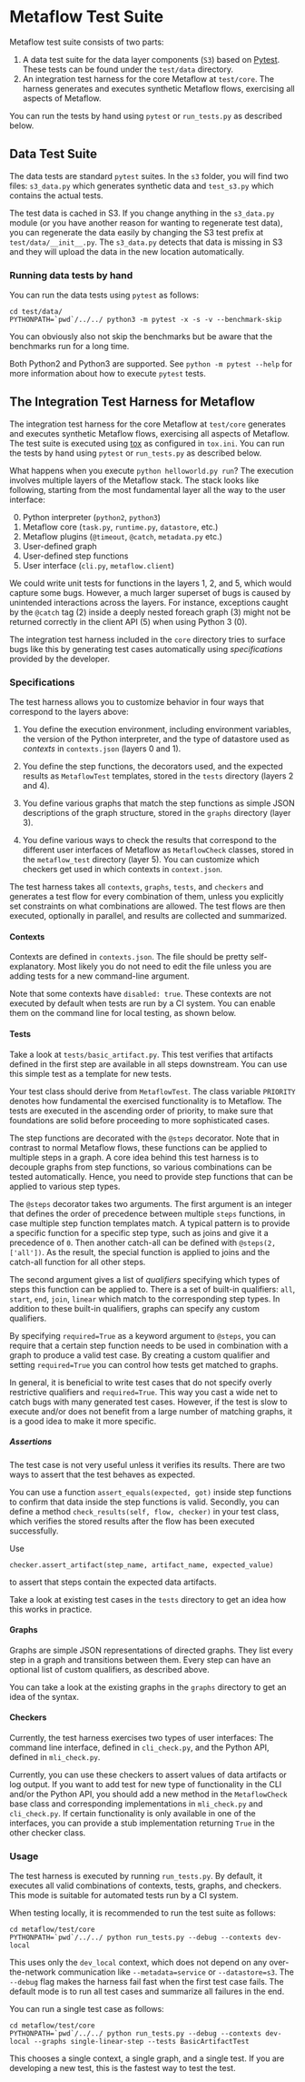 # Metaflow Test Suite

Metaflow test suite consists of two parts:

 1. A data test suite for the data layer components (`S3`) based on
    [Pytest](http://pytest.org). These tests can be found
    under the `test/data` directory.
 2. An integration test harness for the core Metaflow at `test/core`.
    The harness generates and executes synthetic Metaflow flows,
    exercising all aspects of Metaflow.

You can run the tests by hand using `pytest` or `run_tests.py` as described
below.

## Data Test Suite

The data tests are standard `pytest` suites. In the `s3` folder, you will
find two files: `s3_data.py` which generates synthetic
data and `test_s3.py` which contains the actual tests.

The test data is cached in S3. If you change anything in the `s3_data.py`
module (or you have another reason for wanting to regenerate test
data), you can regenerate the data easily by changing the S3 test prefix
at `test/data/__init__.py`. The `s3_data.py` detects that data
is missing in S3 and they will upload the data in the new location
automatically.

### Running data tests by hand

You can run the data tests using `pytest` as follows:

```
cd test/data/
PYTHONPATH=`pwd`/../../ python3 -m pytest -x -s -v --benchmark-skip
```

You can obviously also not skip the benchmarks but be aware that the
benchmarks run for a long time.

Both Python2 and Python3 are supported. See `python -m pytest --help`
for more information about how to execute `pytest` tests.

## The Integration Test Harness for Metaflow

The integration test harness for the core Metaflow at `test/core`
generates and executes synthetic Metaflow flows, exercising all 
aspects of Metaflow. The test suite is executed using 
[tox](http://tox.readthedocs.io) as configured in `tox.ini`. 
You can run the tests by hand using `pytest` or 
`run_tests.py` as described below.

What happens when you execute `python helloworld.py run`? The execution
involves multiple layers of the Metaflow stack. The stack looks like 
following, starting from the most fundamental layer all the way to the 
user interface:

 0. Python interpreter (`python2`, `python3`)
 1. Metaflow core (`task.py`, `runtime.py`, `datastore`, etc.)
 2. Metaflow plugins (`@timeout`, `@catch`, `metadata.py` etc.)
 3. User-defined graph
 4. User-defined step functions
 5. User interface (`cli.py`, `metaflow.client`)

We could write unit tests for functions in the layers 1, 2, and 5,
which would capture some bugs. However, a much larger superset of bugs
is caused by unintended interactions across the layers. For instance,
exceptions caught by the `@catch` tag (2) inside a deeply nested foreach
graph (3) might not be returned correctly in the client API (5) when
using Python 3 (0).

The integration test harness included in the `core` directory tries to
surface bugs like this by generating test cases automatically using
*specifications* provided by the developer.

### Specifications

The test harness allows you to customize behavior in four ways that
correspond to the layers above:

 1. You define the execution environment, including environment
    variables, the version of the Python interpreter, and the type
    of datastore used as *contexts* in `contexts.json` (layers 0 and 1).

 2. You define the step functions, the decorators used, and the
    expected results as `MetaflowTest` templates, stored in the `tests`
    directory (layers 2 and 4).

 3. You define various graphs that match the step functions as
    simple JSON descriptions of the graph structure, stored in the
    `graphs` directory (layer 3).

 4. You define various ways to check the results that correspond to
    the different user interfaces of Metaflow as `MetaflowCheck` classes,
    stored in the `metaflow_test` directory (layer 5). You can customize
    which checkers get used in which contexts in `context.json`.

The test harness takes all `contexts`, `graphs`, `tests`, and `checkers`
and generates a test flow for every combination of them, unless you
explicitly set constraints on what combinations are allowed. The test
flows are then executed, optionally in parallel, and results are
collected and summarized.

#### Contexts

Contexts are defined in `contexts.json`. The file should be pretty
self-explanatory. Most likely you do not need to edit the file unless
you are adding tests for a new command-line argument.

Note that some contexts have `disabled: true`. These contexts are not
executed by default when tests are run by a CI system. You can enable
them on the command line for local testing, as shown below.

#### Tests

Take a look at `tests/basic_artifact.py`. This test verifies that
artifacts defined in the first step are available in all steps
downstream. You can use this simple test as a template for new
tests.

Your test class should derive from `MetaflowTest`. The class variable
`PRIORITY` denotes how fundamental the exercised functionality is to
Metaflow. The tests are executed in the ascending order of priority,
to make sure that foundations are solid before proceeding to more
sophisticated cases.

The step functions are decorated with the `@steps` decorator. Note that
in contrast to normal Metaflow flows, these functions can be applied
to multiple steps in a graph. A core idea behind this test harness is
to decouple graphs from step functions, so various combinations can be
tested automatically. Hence, you need to provide step functions that
can be applied to various step types.

The `@steps` decorator takes two arguments. The first argument is an
integer that defines the order of precedence between multiple `steps`
functions, in case multiple step function templates match. A typical
pattern is to provide a specific function for a specific step type,
such as joins and give it a precedence of `0`. Then another catch-all
can be defined with `@steps(2, ['all'])`. As the result, the special
function is applied to joins and the catch-all function for all other
steps.

The second argument gives a list of *qualifiers* specifying which
types of steps this function can be applied to. There is a set of
built-in qualifiers: `all`, `start`, `end`, `join`, `linear` which
match to the corresponding step types. In addition to these built-in
qualifiers, graphs can specify any custom qualifiers.

By specifying `required=True` as a keyword argument to `@steps`,
you can require that a certain step function needs to be used in
combination with a graph to produce a valid test case. By creating a
custom qualifier and setting `required=True` you can control how tests
get matched to graphs.

In general, it is beneficial to write test cases that do not specify
overly restrictive qualifiers and `required=True`. This way you cast a
wide net to catch bugs with many generated test cases. However, if the
test is slow to execute and/or does not benefit from a large number of
matching graphs, it is a good idea to make it more specific.

##### Assertions

The test case is not very useful unless it verifies its results. There
are two ways to assert that the test behaves as expected.

You can use a function `assert_equals(expected, got)` inside step
functions to confirm that data inside the step functions is valid.
Secondly, you can define a method `check_results(self, flow, checker)`
in your test class, which verifies the stored results after the flow
has been executed successfully.

Use
```
checker.assert_artifact(step_name, artifact_name, expected_value)
```
to assert that steps contain the expected data artifacts.

Take a look at existing test cases in the `tests` directory to get an
idea how this works in practice.

#### Graphs

Graphs are simple JSON representations of directed graphs. They list
every step in a graph and transitions between them. Every step can have
an optional list of custom qualifiers, as described above.

You can take a look at the existing graphs in the `graphs` directory
to get an idea of the syntax.

#### Checkers

Currently, the test harness exercises two types of user interfaces:
The command line interface, defined in `cli_check.py`, and the Python
API, defined in `mli_check.py`.

Currently, you can use these checkers to assert values of data artifacts
or log output. If you want to add test for new type of functionality
in the CLI and/or the Python API, you should add a new method in
the `MetaflowCheck` base class and corresponding implementations in
`mli_check.py` and `cli_check.py`. If certain functionality is only
available in one of the interfaces, you can provide a stub implementation
returning `True` in the other checker class.

### Usage

The test harness is executed by running `run_tests.py`. By default, it
executes all valid combinations of contexts, tests, graphs, and checkers.
This mode is suitable for automated tests run by a CI system.

When testing locally, it is recommended to run the test suite as follows:

```
cd metaflow/test/core
PYTHONPATH=`pwd`/../../ python run_tests.py --debug --contexts dev-local
```

This uses only the `dev_local` context, which does not depend
on any over-the-network communication like `--metadata=service` or
`--datastore=s3`. The `--debug` flag makes the harness fail fast when
the first test case fails. The default mode is to run all test cases and
summarize all failures in the end.

You can run a single test case as follows:

```
cd metaflow/test/core
PYTHONPATH=`pwd`/../../ python run_tests.py --debug --contexts dev-local --graphs single-linear-step --tests BasicArtifactTest
```

This chooses a single context, a single graph, and a single test. If you are developing a new test, this is the fastest way to test the test.


